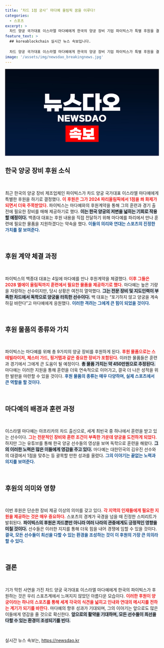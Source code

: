 ```yaml
---
title: ‘차드 1점 궁사’ 마다예 올림픽 꿈을 이루다!
categories:
  - 스포츠
excerpt: >
  차드 양궁 국가대표 이스라엘 마다예에게 한국의 양궁 장비 기업 파이빅스가 특별 후원을 결정했습니다. 2028 LA올림픽까지 훈련에 필요한 물품 9종을 지원하며, 마다예는 높은 기대를 모으고 있습니다. 그의 도전 이야기가 많은 이들에게 감동을 주고 있습니다!
feature_text: >
  ## koreablockchain 실시간 뉴스 속보입니다.

  차드 양궁 국가대표 이스라엘 마다예에게 한국의 양궁 장비 기업 파이빅스가 특별 후원을 결정했습니다. 2028 LA올림픽까지 훈련에 필요한 물품 9종을 지원하며, 마다예는 높은 기대를 모으고 있습니다. 그의 도전 이야기가 많은 이들에게 감동을 주고 있습니다!
image: '/assets/img/newsdao_breakingnews.jpg'
---
```


<p><img src="/assets/img/newsdao_breakingnews.jpg" alt="koreablockchain 속보" /></p>

<h2 data-ke-size="size26">한국 양궁 장비 후원 소식</h2>

<p data-ke-size="size16">&nbsp;</p>

<p data-ke-size="size16">최근 한국의 양궁 장비 제조업체인 파이빅스가 차드 양궁 국가대표 이스라엘 마다예에게 특별한 후원을 하기로 결정했다. <b><span style="color: #ee2323;">이 후원은 그가 2024 파리올림픽에서 1점을 쏴 화제가 되면서 더욱 주목받았다.</span></b> 파이빅스는 마다예와의 후원계약을 통해 그의 훈련과 경기 출전에 필요한 장비를 매해 제공하기로 했다. <b><span style="background-color: #21538527;"> 이는 한국 양궁의 저변을 넓히는 기회로 작용할 예정이다.</span></b> 백종대 대표는 후원 내용을 직접 전달하기 위해 마다예를 파리에서 만나 훈련에 필요한 물품을 지원하겠다는 약속을 했다. <b><span style="color: #1a5490;">이들의 의리와 연대는 스포츠의 진정한 가치를 잘 보여준다.</span></b></p>

<p data-ke-size="size16">&nbsp;</p>

<h2 data-ke-size="size26">후원 계약 체결 과정</h2>

<p data-ke-size="size16">&nbsp;</p>

<p data-ke-size="size16">파이빅스의 백종대 대표는 4일에 마다예를 만나 후원계약을 체결했다. <b><span style="color: #ee2323;">이후 그들은 2028 엘에이 올림픽까지 훈련에서 필요한 물품을 제공하기로 했다.</span></b> 마다예는 높은 기량을 자랑하는 선수이지만, 당시 상황은 여전히 열악했다. <b><span style="background-color: #21538527;">그는 전문 장비 및 지도인력이 부족한 차드에서 독학으로 양궁을 터득한 선수이다.</span></b> 백 대표는 “포기하지 않고 양궁을 계속하길 바란다”고 마다예에게 응원했다. <b><span style="color: #1a5490;">이러한 격려는 그에게 큰 힘이 되었을 것이다.</span></b></p>

<p data-ke-size="size16">&nbsp;</p>

<h2 data-ke-size="size26">후원 물품의 종류와 가치</h2>

<p data-ke-size="size16">&nbsp;</p>

<p data-ke-size="size16">파이빅스는 마다예를 위해 총 9가지의 양궁 장비를 후원하게 된다. <b><span style="color: #ee2323;">후원 물품으로는 스테빌라이저, 체스터 가드, 핑거탭과 같은 중요한 장비가 포함된다.</span></b> 이러한 물품들은 훈련과 경기에서 그에게 큰 도움이 될 예정이다. <b><span style="background-color: #21538527;">총 물품 가치는 약 450만원으로 추정된다.</span></b> 마다예는 이러한 지원을 통해 훈련을 더욱 연속적으로 이어가고, 결국 더 나은 성적을 위한 발판을 마련할 수 있을 것이다. <b><span style="color: #1a5490;">후원 물품의 종류는 매우 다양하며, 실제 스포츠에서 큰 역할을 할 것이다.</span></b></p>

<p data-ke-size="size16">&nbsp;</p>

<h2 data-ke-size="size26">마다예의 배경과 훈련 과정</h2>

<p data-ke-size="size16">&nbsp;</p>

<p data-ke-size="size16">이스라엘 마다예는 아프리카의 차드 출신으로, 세계 최빈국 중 하나에서 훈련을 받고 있는 선수이다. <b><span style="color: #ee2323;">그는 전문적인 장비와 훈련 조건이 부족한 가운데 양궁을 도전하게 되었다.</span></b> 하지만 그는 유튜브를 통해 한국 양궁 선수들의 영상을 보며 독학으로 훈련을 해왔다. <b><span style="background-color: #21538527;">그의 이러한 노력은 많은 이들에게 영감을 주고 있다.</span></b> 마다예는 대한민국의 김우진 선수와의 대결에서 1점을 맞추는 등 괄목할 만한 성과를 올렸다. <b><span style="color: #1a5490;">그의 이야기는 끝없는 노력과 의지를 보여준다.</span></b></p>

<p data-ke-size="size16">&nbsp;</p>

<h2 data-ke-size="size26">후원의 의미와 영향</h2>

<p data-ke-size="size16">&nbsp;</p>

<p data-ke-size="size16">이번 후원은 단순한 장비 제공 이상의 의미를 갖고 있다. <b><span style="color: #ee2323;">각 지역의 인재들에게 필요한 지원을 제공하는 것은 매우 중요하다.</span></b> 스포츠의 경계가 국경을 넘을 때 진정한 스피리트가 발휘된다. <b><span style="background-color: #21538527;">파이빅스의 후원은 차드뿐만 아니라 여러 나라의 관중에게도 긍정적인 영향을 미칠 것이다.</span></b> 선수들은 이러한 지지를 통해 더욱 힘을 내어 경쟁에 임할 수 있을 것이다. <b><span style="color: #1a5490;">결국, 모든 선수들이 최선을 다할 수 있는 환경을 조성하는 것이 이 후원의 가장 큰 의의라 할 수 있다.</span></b></p>

<p data-ke-size="size16">&nbsp;</p>

<h2 data-ke-size="size26">결론</h2>

<p data-ke-size="size16">&nbsp;</p>

<p data-ke-size="size16">기가 막힌 사연을 가진 차드 양궁 국가대표 이스라엘 마다예에게 한국의 파이빅스가 후원하는 것은 우리 스포츠계에서 느껴지지 않았던 아름다운 모습이다. <b><span style="color: #ee2323;">이러한 후원이 양궁이라는 하나의 스포츠를 통해 세계 각국의 식견을 넓히고 인내와 연대의 메시지를 전하는 계기가 되기를 바란다.</span></b> 마다예의 향후 성과가 기대되며, 그의 이야기는 앞으로도 많은 이들에게 영감을 줄 것으로 확신한다. <b><span style="background-color: #21538527;">앞으로의 활약을 기대하며, 모든 선수들이 최선을 다할 수 있는 환경이 조성되기를 빈다.</span></b></p>

<p data-ke-size="size16">&nbsp;</p>
실시간 뉴스 속보는, <a href="https://newsdao.kr" rel="dofollow">https://newsdao.kr</a>


